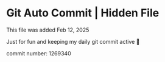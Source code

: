 # Git Auto Commit | Hidden File

This file was added Feb 12, 2025

Just for fun and keeping my daily git commit active 🤪

commit number: 1269340
